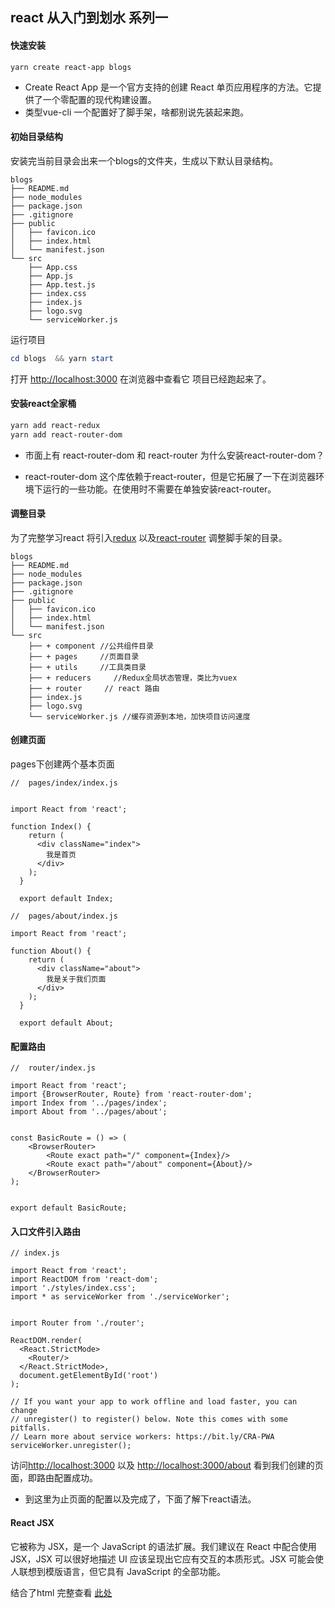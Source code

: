 ## react 从入门到划水 系列一

#### 快速安装

```shell
yarn create react-app blogs
```

- Create React App 是一个官方支持的创建 React 单页应用程序的方法。它提供了一个零配置的现代构建设置。
- 类型vue-cli 一个配置好了脚手架，啥都别说先装起来跑。

#### 初始目录结构

安装完当前目录会出来一个blogs的文件夹，生成以下默认目录结构。

```
blogs
├── README.md
├── node_modules
├── package.json
├── .gitignore
├── public
│   ├── favicon.ico
│   ├── index.html
│   └── manifest.json
└── src
    ├── App.css
    ├── App.js
    ├── App.test.js
    ├── index.css
    ├── index.js
    ├── logo.svg
    └── serviceWorker.js
```



运行项目

```powershell
cd blogs  && yarn start
```

 打开 [http://localhost:3000](http://localhost:3000/) 在浏览器中查看它 项目已经跑起来了。



#### 安装react全家桶

```powershell
yarn add react-redux
yarn add react-router-dom 
```

-  市面上有 react-router-dom  和 react-router 为什么安装react-router-dom？

- react-router-dom 这个库依赖于react-router，但是它拓展了一下在浏览器环境下运行的一些功能。在使用时不需要在单独安装react-router。

  

#### 调整目录

为了完整学习react 将引入[redux](https://github.com/reduxjs/redux) 以及[react-router](http://react-guide.github.io/react-router-cn/docs/Introduction.html) 调整脚手架的目录。

```
blogs
├── README.md
├── node_modules 
├── package.json
├── .gitignore
├── public
│   ├── favicon.ico
│   ├── index.html
│   └── manifest.json
└── src
    ├── + component //公共组件目录
    ├── + pages     //页面目录
    ├── + utils     //工具类目录
    ├── + reducers     //Redux全局状态管理，类比为vuex
    ├── + router     // react 路由
    ├── index.js
    ├── logo.svg
    └── serviceWorker.js //缓存资源到本地，加快项目访问速度
```





#### 创建页面

pages下创建两个基本页面

```react
//  pages/index/index.js


import React from 'react';

function Index() {
    return (
      <div className="index">
        我是首页
      </div>
    );
  }
  
  export default Index;

```



```react
//  pages/about/index.js

import React from 'react';

function About() {
    return (
      <div className="about">
        我是关于我们页面
      </div>
    );
  }
  
  export default About;
```



#### 配置路由



```react
//  router/index.js

import React from 'react';
import {BrowserRouter, Route} from 'react-router-dom';
import Index from '../pages/index';
import About from '../pages/about';


const BasicRoute = () => (
    <BrowserRouter>    
        <Route exact path="/" component={Index}/>
        <Route exact path="/about" component={About}/>      
    </BrowserRouter>
);


export default BasicRoute;
```



#### 入口文件引入路由

```react
// index.js

import React from 'react';
import ReactDOM from 'react-dom';
import './styles/index.css';
import * as serviceWorker from './serviceWorker';


import Router from './router';

ReactDOM.render(
  <React.StrictMode>
    <Router/>
  </React.StrictMode>,
  document.getElementById('root')
);

// If you want your app to work offline and load faster, you can change
// unregister() to register() below. Note this comes with some pitfalls.
// Learn more about service workers: https://bit.ly/CRA-PWA
serviceWorker.unregister();

```



访问[http://localhost:3000](http://localhost:3000/)  以及 [http://localhost:3000/about](http://localhost:3000/)  看到我们创建的页面，即路由配置成功。



- 到这里为止页面的配置以及完成了，下面了解下react语法。



#### React JSX

它被称为 JSX，是一个 JavaScript 的语法扩展。我们建议在 React 中配合使用 JSX，JSX 可以很好地描述 UI 应该呈现出它应有交互的本质形式。JSX 可能会使人联想到模版语言，但它具有 JavaScript 的全部功能。

结合了html 完整查看 [此处](https://zh-hans.reactjs.org/docs/introducing-jsx.html)





#### 

